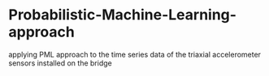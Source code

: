 # Probabilistic-Machine-Learning-approach
applying PML approach to the time series data of the triaxial accelerometer sensors installed on the bridge
